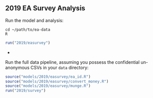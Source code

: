 ## 2019 EA Survey Analysis

Run the model and analysis:

```
cd ~/path/to/ea-data
R
```

```R
run("2019/easurvey")
```

-

Run the full data pipeline, assuming you possess the confidential un-anonymous CSVs in your `data` directory:

```R
source("models/2019/easurvey/ea_id.R")
source("models/2019/easurvey/convert_money.R")
source("models/2019/easurvey/munge.R")
run("2019/survey")
```
